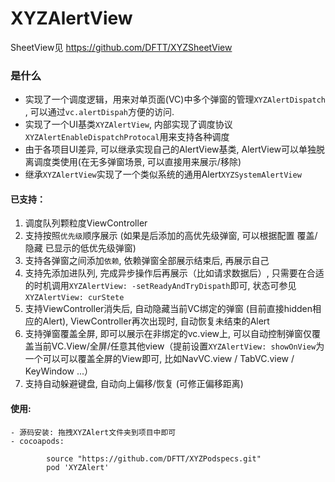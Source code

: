# XYZAlertView

SheetView见 https://github.com/DFTT/XYZSheetView

### 是什么
- 实现了一个调度逻辑，用来对单页面(VC)中多个弹窗的管理```XYZAlertDispatch``` , 可以通过```vc.alertDispah```方便的访问.
- 实现了一个UI基类```XYZAlertView```, 内部实现了调度协议```XYZAlertEnableDispatchProtocal```用来支持各种调度
- 由于各项目UI差异, 可以继承实现自己的AlertView基类, AlertView可以单独脱离调度类使用(在无多弹窗场景, 可以直接用来展示/移除) 
- 继承```XYZAlertView```实现了一个类似系统的通用Alert```XYZSystemAlertView```


#### 已支持：
1. 调度队列颗粒度ViewController
2. 支持按照```优先级```顺序展示 (如果是后添加的高优先级弹窗, 可以根据配置 覆盖/隐藏 已显示的低优先级弹窗)
3. 支持各弹窗之间添加```依赖```, 依赖弹窗全部展示结束后, 再展示自己
4. 支持先添加进队列, 完成异步操作后再展示（比如请求数据后）, 只需要在合适的时机调用```XYZAlertView: -setReadyAndTryDispath```即可, 状态可参见```XYZAlertView: curStete```
5. 支持ViewController消失后, 自动隐藏当前VC绑定的弹窗 (目前直接hidden相应的Alert), ViewController再次出现时, 自动恢复未结束的Alert
6. 支持弹窗覆盖全屏, 即可以展示在非绑定的vc.view上, 可以自动控制弹窗仅覆盖当前VC.View/全屏/任意其他view（提前设置```XYZAlertView: showOnView```为一个可以可以覆盖全屏的View即可, 比如NavVC.view / TabVC.view / KeyWindow ...）
7. 支持自动躲避键盘, 自动向上偏移/恢复 (可修正偏移距离)

#### 使用:
    - 源码安装: 拖拽XYZAlert文件夹到项目中即可
    - cocoapods: 
```
        source "https://github.com/DFTT/XYZPodspecs.git"
        pod 'XYZAlert'
``` 
    
